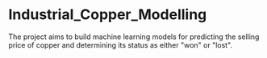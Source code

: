 # Industrial_Copper_Modelling
The project aims to build machine learning models for predicting the selling price of copper and determining its status as either "won" or "lost". 
